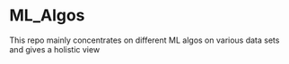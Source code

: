 # ML_Algos
This repo mainly concentrates on different ML algos on various data sets and gives a holistic view 
